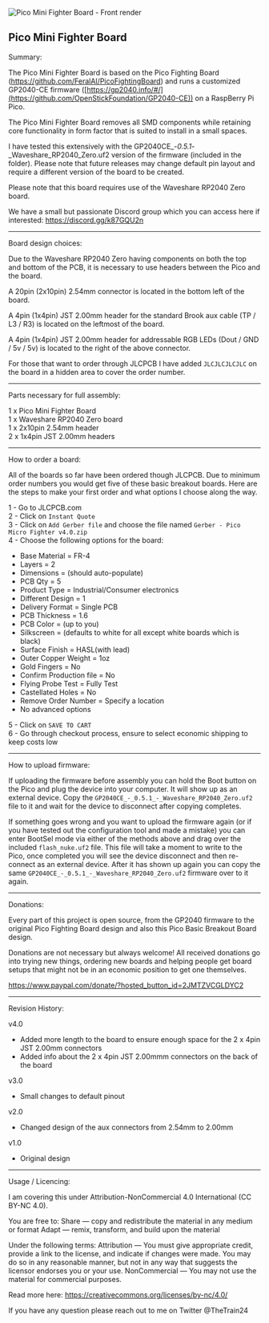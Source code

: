 ![Pico Mini Fighter Board - Front render](https://github.com/TheTrainGoes/GP2040-Projects/blob/main/Pico%20Mini%20Fighter/Pico%20Mini%20Fighter%20-%20Front%20render.png)

Pico Mini Fighter Board
---

Summary:

The Pico Mini Fighter Board is based on the Pico Fighting Board (https://github.com/FeralAI/PicoFightingBoard) and runs a customized GP2040-CE firmware ([https://gp2040.info/#/](https://github.com/OpenStickFoundation/GP2040-CE)) on a RaspBerry Pi Pico.

The Pico Mini Fighter Board removes all SMD components while retaining core functionality in form factor that is suited to install in a small spaces.  

I have tested this extensively with the GP2040CE_-_0.5.1_-_Waveshare_RP2040_Zero.uf2 version of the firmware (included in the folder).  Please note that future releases may change default pin layout and require a different version of the board to be created.

Please note that this board requires use of the Waveshare RP2040 Zero board.

We have a small but passionate Discord group which you can access here if interested: https://discord.gg/k87GQU2n


---

Board design choices:

Due to the Waveshare RP2040 Zero having components on both the top and bottom of the PCB, it is necessary to use headers between the Pico and the board.  

A 20pin (2x10pin) 2.54mm connector is located in the bottom left of the board.  

A 4pin (1x4pin) JST 2.00mm header for the standard Brook aux cable (TP / L3 / R3) is located on the leftmost of the board.

A 4pin (1x4pin) JST 2.00mm header for addressable RGB LEDs (Dout / GND / 5v / 5v) is located to the right of the above connector.

For those that want to order through JLCPCB I have added `JLCJLCJLCJLC` on the board in a hidden area to cover the order number.


---

Parts necessary for full assembly:

1 x Pico Mini Fighter Board<br/>
1 x Waveshare RP2040 Zero board<br/>
1 x 2x10pin 2.54mm header<br/>
2 x 1x4pin JST 2.00mm headers<br/>


---

How to order a board:

All of the boards so far have been ordered though JLCPCB.  Due to minimum order numbers you would get five of these basic breakout boards.  Here are the steps to make your first order and what options I choose along the way.

1 - Go to JLCPCB.com<br/>
2 - Click on `Instant Quote`<br/>
3 - Click on `Add Gerber file` and choose the file named `Gerber - Pico Micro Fighter v4.0.zip`<br/>
4 - Choose the following options for the board:<br/>
- Base Material = FR-4<br/>
- Layers = 2<br/>
- Dimensions = (should auto-populate)<br/>
- PCB Qty = 5<br/>
- Product Type = Industrial/Consumer electronics<br/>
- Different Design = 1<br/>
- Delivery Format = Single PCB<br/>
- PCB Thickness = 1.6<br/>
- PCB Color = (up to you)<br/>
- Silkscreen = (defaults to white for all except white boards which is black)<br/>
- Surface Finish = HASL(with lead)<br/>
- Outer Copper Weight = 1oz<br/>
- Gold Fingers = No<br/>
- Confirm Production file = No<br/>
- Flying Probe Test = Fully Test<br/>
-  Castellated Holes = No<br/>
- Remove Order Number = Specify a location<br/>
- No advanced options<br/>

5 - Click on `SAVE TO CART`<br/>
6 - Go through checkout process, ensure to select economic shipping to keep costs low


---

How to upload firmware:

If uploading the firmware before assembly you can hold the Boot button on the Pico and plug the device into your computer.  It will show up as an external device.  Copy the `GP2040CE_-_0.5.1_-_Waveshare_RP2040_Zero.uf2` file to it and wait for the device to disconnect after copying completes.  

If something goes wrong and you want to upload the firmware again (or if you have tested out the configuration tool and made a mistake) you can enter BootSel mode via either of the methods above and drag over the included `flash_nuke.uf2` file.  This file will take a moment to write to the Pico, once completed you will see the device disconnect and then re-connect as an external device.  After it has shown up again you can copy the same `GP2040CE_-_0.5.1_-_Waveshare_RP2040_Zero.uf2` firmware over to it again.


---

Donations:

Every part of this project is open source, from the GP2040 firmware to the original Pico Fighting Board design and also this Pico Basic Breakout Board design.  

Donations are not necessary but always welcome!  All received donations go into trying new things, ordering new boards and helping people get board setups that might not be in an economic position to get one themselves.

https://www.paypal.com/donate/?hosted_button_id=2JMTZVCGLDYC2


---

Revision History:

v4.0
- Added more length to the board to ensure enough space for the 2 x 4pin JST 2.00mm connectors
- Added info about the 2 x 4pin JST 2.00mmm connectors on the back of the board

v3.0
- Small changes to default pinout

v2.0
- Changed design of the aux connectors from 2.54mm to 2.00mm

v1.0
- Original design

---

Usage / Licencing:

I am covering this under Attribution-NonCommercial 4.0 International (CC BY-NC 4.0).

You are free to: Share — copy and redistribute the material in any medium or format Adapt — remix, transform, and build upon the material

Under the following terms: Attribution — You must give appropriate credit, provide a link to the license, and indicate if changes were made. You may do so in any reasonable manner, but not in any way that suggests the licensor endorses you or your use. NonCommercial — You may not use the material for commercial purposes.

Read more here: https://creativecommons.org/licenses/by-nc/4.0/

If you have any question please reach out to me on Twitter @TheTrain24
